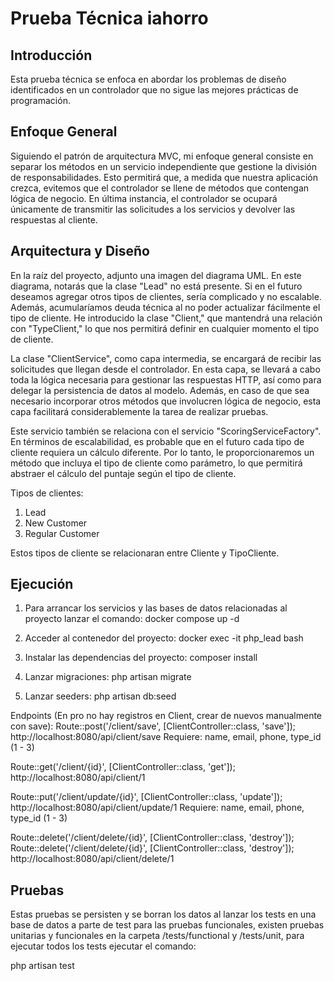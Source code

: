 # Prueba Técnica iahorro

## Introducción
Esta prueba técnica se enfoca en abordar los problemas de diseño identificados en un controlador que no sigue las mejores prácticas de programación.

## Enfoque General
Siguiendo el patrón de arquitectura MVC, mi enfoque general consiste en separar los métodos en un servicio independiente que gestione la división de responsabilidades. Esto permitirá que, a medida que nuestra aplicación crezca, evitemos que el controlador se llene de métodos que contengan lógica de negocio. En última instancia, el controlador se ocupará únicamente de transmitir las solicitudes a los servicios y devolver las respuestas al cliente.

## Arquitectura y Diseño
En la raíz del proyecto, adjunto una imagen del diagrama UML. En este diagrama, notarás que la clase "Lead" no está presente. Si en el futuro deseamos agregar otros tipos de clientes, sería complicado y no escalable. Además, acumularíamos deuda técnica al no poder actualizar fácilmente el tipo de cliente. He introducido la clase "Client," que mantendrá una relación con "TypeClient," lo que nos permitirá definir en cualquier momento el tipo de cliente.

La clase "ClientService", como capa intermedia, se encargará de recibir las solicitudes que llegan desde el controlador. En esta capa, se llevará a cabo toda la lógica necesaria para gestionar las respuestas HTTP, así como para delegar la persistencia de datos al modelo. Además, en caso de que sea necesario incorporar otros métodos que involucren lógica de negocio, esta capa facilitará considerablemente la tarea de realizar pruebas.

Este servicio también se relaciona con el servicio "ScoringServiceFactory". En términos de escalabilidad, es probable que en el futuro cada tipo de cliente requiera un cálculo diferente. Por lo tanto, le proporcionaremos un método que incluya el tipo de cliente como parámetro, lo que permitirá abstraer el cálculo del puntaje según el tipo de cliente.

Tipos de clientes:
1. Lead
2. New Customer
3. Regular Customer

Estos tipos de cliente se relacionaran entre Cliente y TipoCliente.

## Ejecución
1. Para arrancar los servicios y las bases de datos relacionadas al proyecto lanzar el comando:
docker compose up -d

2. Acceder al contenedor del proyecto:
docker exec -it php_lead bash

3. Instalar las dependencias del proyecto:
composer install

4. Lanzar migraciones:
php artisan migrate

5. Lanzar seeders:
php artisan db:seed

Endpoints (En pro no hay registros en Client, crear de nuevos manualmente con save):
Route::post('/client/save', [ClientController::class, 'save']);
http://localhost:8080/api/client/save
Requiere: name, email, phone, type_id (1 - 3)

Route::get('/client/{id}', [ClientController::class, 'get']);
http://localhost:8080/api/client/1

Route::put('/client/update/{id}', [ClientController::class, 'update']);
http://localhost:8080/api/client/update/1
Requiere: name, email, phone, type_id (1 - 3)

Route::delete('/client/delete/{id}', [ClientController::class, 'destroy']);
Route::delete('/client/delete/{id}', [ClientController::class, 'destroy']);
http://localhost:8080/api/client/delete/1


## Pruebas
Estas pruebas se persisten y se borran los datos al lanzar los tests en una base de datos a parte de test para las pruebas funcionales, existen pruebas unitarias y funcionales en la carpeta /tests/functional y /tests/unit,  para ejecutar todos los tests ejecutar el comando:

php artisan test
